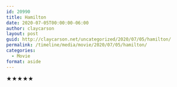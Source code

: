 ```yaml
---
id: 20990
title: Hamilton
date: 2020-07-05T00:00:00-06:00
author: claycarson
layout: post
guid: http://claycarson.net/uncategorized/2020/07/05/hamilton/
permalink: /timeline/media/movie/2020/07/05/hamilton/
categories:
  - Movie
format: aside
---
```

<div class="media-details"></div>

<div class="media-creator"></div>

<div class="media-rating">★★★★★</div>